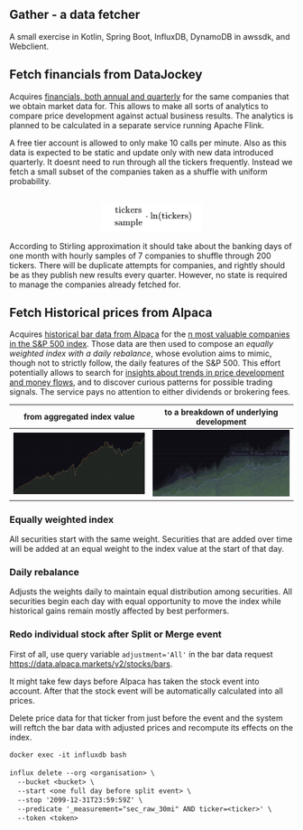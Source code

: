 
## Gather - a data fetcher

A small exercise in Kotlin, Spring Boot, InfluxDB, DynamoDB in awssdk, and Webclient.

## Fetch financials from DataJockey

Acquires [financials, both annual and quarterly](https://datajockey.io) for the same companies that we obtain market data for. This allows to make all sorts of analytics to compare price development against actual business results. The analytics is planned to be calculated in a separate service running Apache Flink.

A free tier account is allowed to only make 10 calls per minute. Also as this data is expected to be static and update only with new data introduced quarterly. It doesnt need to run through all the tickers frequently. Instead we fetch a small subset of the companies taken as a shuffle with uniform probability.

<p align="center">
  <br>
  <img src="doc/images/stirling_approx.png" width="180" height="50" alt="Stirling approximation">
</p>

According to Stirling approximation it should take about the banking days of one month with hourly samples of 7 companies to shuffle through 200 tickers. There will be duplicate attempts for companies, and rightly should be as they publish new results every quarter. However, no state is required to manage the companies already fetched for.

## Fetch Historical prices from Alpaca

Acquires [historical bar data from Alpaca](https://docs.alpaca.markets/reference/stockbars-1) for the [n most valuable companies in the S&P 500 index](src/main/resources/tickers.yml). Those data are then used to compose an *equally weighted index with a daily rebalance*, whose evolution aims to mimic, though not to strictly follow, the daily features of the S&P 500. This effort potentially allows to search for [insights about trends in price development and money flows](influxdb/queries/example_queries.flux), and to discover curious patterns for possible trading signals. The service pays no attention to either dividends or brokering fees.

| from aggregated index value                 | to a breakdown of underlying development         |
|---------------------------------------------|--------------------------------------------------|
| ![](doc/images/index_trend_logarithmic.jpg) | ![](doc/images/securities_trend_logarithmic.jpg) |

### Equally weighted index

All securities start with the same weight. Securities that are added over time will be added at an equal weight to the index value at the start of that day.

### Daily rebalance

Adjusts the weights daily to maintain equal distribution among securities. All securities begin each day with equal opportunity to move the index while historical gains remain mostly affected by best performers.

### Redo individual stock after Split or Merge event

First of all, use query variable `adjustment='All'` in the bar data request https://data.alpaca.markets/v2/stocks/bars.

It might take few days before Alpaca has taken the stock event into account. After that the stock event will be automatically calculated into all prices.

Delete price data for that ticker from just before the event and the system will reftch the bar data with adjusted prices and recompute its effects on the index.

```
docker exec -it influxdb bash

influx delete --org <organisation> \
  --bucket <bucket> \
  --start <one full day before split event> \
  --stop '2099-12-31T23:59:59Z' \
  --predicate '_measurement="sec_raw_30mi" AND ticker=<ticker>' \
  --token <token>
```
